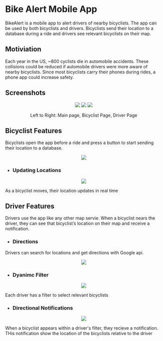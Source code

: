 # Bike Alert Mobile App

BikeAlert is a mobile app to alert drivers of nearby bicyclists. The app can be used by both bicyclists and drivers. Bicyclists send their location to a database during a ride and drivers see relevant bicyclists on their map. 

<!--<p align="center"><img src="readmeFiles/appIcon.png?raw=true" /></p>-->

## Motiviation

Each year in the US, ~800 cyclists die in automobile accidents. These collisions could be reduced if automobile drivers were more aware of nearby bicyclists. Since most bicyclists carry their phones during rides, a phone app could increase safety.

## Screenshots

<p align="center">
  <img src="readmeFiles/mainPage.png?raw=true" />
  <img src="readmeFiles/bikerInitial.png?raw=true" />
  <img src="readmeFiles/mapInitial.png?raw=true" />
</p>

<p align="center">
  Left to Right: Main page, Bicyclist Page, Driver Page
</p>

## Bicyclist Features

Bicyclists open the app before a ride and press a button to start sending their location to a database.

<p align="center"><img src="readmeFiles/startSend.gif?raw=true" /></p>

* ### Updating Locations

<p align="center"><img src="readmeFiles/updatingDatabase.gif?raw=true" /></p>

As a bicyclist moves, their location updates in real time

## Driver Features

Drivers use the app like any other map servie. When a bicyclist nears the driver, they can see that bicyclist’s location on their map and receive a notification.

* ### Directions  

Drivers can search for locations and get directions with Google api.

<p align="center"><img src="readmeFiles/mapDirectionsCrop.png?raw=true" /></p>

* ### Dyanimc Filter 

<p align="center"><img src="readmeFiles/workingFilterSmall.gif?raw=true" /></p>

Each driver has a filter to select relevant bicyclists

* ### Directional Notifications

<p align="center"><img src="readmeFiles/workingNotificationsSmall.gif?raw=true" /></p>

When a bicyclist appears within a driver's filter, they recieve a notification. THis notification show the location of the bicyclists relative to the driver

